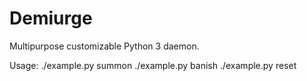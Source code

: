 # Demiurge
Multipurpose customizable Python 3 daemon.

Usage:
	./example.py summon
	./example.py banish
	./example.py reset

